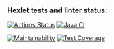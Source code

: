 ### Hexlet tests and linter status:
[![Actions Status](https://github.com/streltsov95/java-project-72/actions/workflows/hexlet-check.yml/badge.svg)](https://github.com/streltsov95/java-project-72/actions)
[![Java CI](https://github.com/streltsov95/java-project-72/actions/workflows/main.yml/badge.svg)](https://github.com/streltsov95/java-project-72/actions/workflows/main.yml)

[![Maintainability](https://api.codeclimate.com/v1/badges/92baeb9d8d78d51ccf2f/maintainability)](https://codeclimate.com/github/streltsov95/java-project-72/maintainability)
[![Test Coverage](https://api.codeclimate.com/v1/badges/92baeb9d8d78d51ccf2f/test_coverage)](https://codeclimate.com/github/streltsov95/java-project-72/test_coverage)
